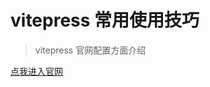 # vitepress 常用使用技巧

> vitepress 官网配置方面介绍

[点我进入官网](https://vitepress.dev/zh/reference/default-theme-config)

